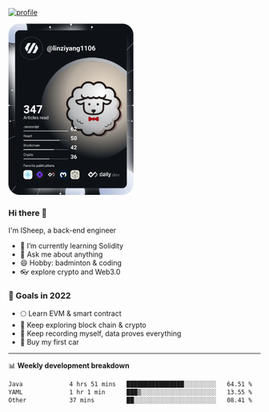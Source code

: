 [![profile](https://user-images.githubusercontent.com/54968314/208005045-e4b42f3b-833d-4242-bfcc-e764865553a2.svg)](https://www.calligrapher.ai/)

<a href="https://app.daily.dev/linziyang1106"><img src="/devcard.png" width="250" alt="ISheep's Dev Card"/></a>

### Hi there 🐏

I'm ISheep, a back-end engineer

- 🔭 I’m currently learning Solidity
- 💬 Ask me about anything
- 😄 Hobby: badminton & coding
- 👓 explore crypto and Web3.0

### 🚀 Goals in 2022
+ 🌕 Learn EVM & smart contract
+ 🤔 Keep exploring block chain & crypto
+ 🐏 Keep recording myself, data proves everything
+ 🚗 Buy my first car

-------

📊 **Weekly development breakdown**
<!--START_SECTION:waka-->

```text
Java             4 hrs 51 mins   ████████████████░░░░░░░░░   64.51 %
YAML             1 hr 1 min      ███▒░░░░░░░░░░░░░░░░░░░░░   13.55 %
Other            37 mins         ██░░░░░░░░░░░░░░░░░░░░░░░   08.41 %
```

<!--END_SECTION:waka-->
